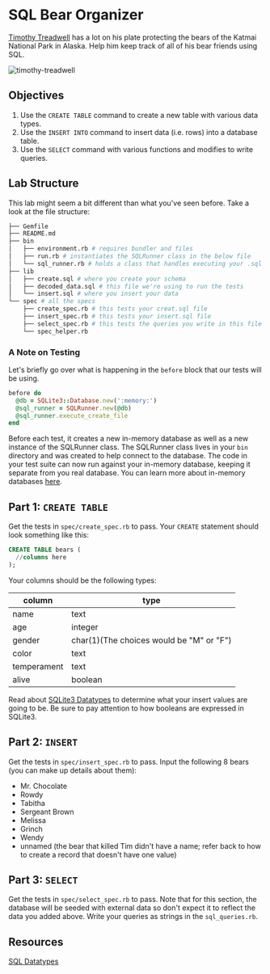 # SQL Bear Organizer

[Timothy Treadwell](http://en.wikipedia.org/wiki/Timothy_Treadwell) has a lot on his plate protecting the bears of the Katmai National Park in Alaska. Help him keep track of all of his bear friends using SQL.

![timothy-treadwell](http://m2.paperblog.com/i/74/746121/lagghiacciante-morte-delluomo-grizzly-sbranat-L-rr7aep.jpeg)

## Objectives

1. Use the `CREATE TABLE` command to create a new table with various data types.
2. Use the `INSERT INTO` command to insert data (i.e. rows) into a database table.
3. Use the `SELECT` command with various functions and modifies to write queries.

## Lab Structure

This lab might seem a bit different than what you've seen before. Take a look at the file structure:

```bash
├── Gemfile
├── README.md
├── bin
│   ├── environment.rb # requires bundler and files
│   ├── run.rb # instantiates the SQLRunner class in the below file
│   └── sql_runner.rb # holds a class that handles executing your .sql files
├── lib
│   ├── create.sql # where you create your schema
│   ├── decoded_data.sql # this file we're using to run the tests
│   └── insert.sql # where you insert your data
└── spec # all the specs
    ├── create_spec.rb # this tests your creat.sql file
    ├── insert_spec.rb # this tests your insert.sql file
    ├── select_spec.rb # this tests the queries you write in this file
    └── spec_helper.rb
```

### A Note on Testing

Let's briefly go over what is happening in the `before` block that our tests will be using.

```ruby
before do
  @db = SQLite3::Database.new(':memory:')
  @sql_runner = SQLRunner.new(@db)
  @sql_runner.execute_create_file
end
```
Before each test, it creates a new in-memory database as well as a new instance of the SQLRunner class. The SQLRunner class lives in your `bin` directory and was created to help connect to the database. The code in your test suite can now run against your in-memory database, keeping it separate from you real database.
You can learn more about in-memory databases <a href="https://www.sqlite.org/inmemorydb.html">here</a>.

## Part 1: `CREATE TABLE`

Get the tests in `spec/create_spec.rb` to pass. Your `CREATE` statement should look something like this:

```sql
CREATE TABLE bears (
  //columns here
);
```

Your columns should be the following types:

|column | type  |
|-------|-------|
|name   |text   |
|age    |integer|
|gender |char(1)(The choices would be "M" or "F")|
|color  |text   |
|temperament|text|
|alive  |boolean|

Read about [SQLite3 Datatypes](https://www.sqlite.org/datatype3.html) to determine what your insert values are going to be. Be sure to pay attention to how booleans are expressed in SQLite3.

## Part 2: `INSERT`

Get the tests in `spec/insert_spec.rb` to pass. Input the following 8 bears (you can make up details about them):

* Mr. Chocolate
* Rowdy
* Tabitha
* Sergeant Brown
* Melissa
* Grinch
* Wendy
* unnamed (the bear that killed Tim didn't have a name; refer back to how to create a record that doesn't have one value)

## Part 3: `SELECT`

Get the tests in `spec/select_spec.rb` to pass. Note that for this section, the database will be seeded with external data so don't expect it to reflect the data you added above. Write your queries as strings in the `sql_queries.rb`.

## Resources

[SQL Datatypes](http://www.w3schools.com/sql/sql_datatypes_general.asp)
